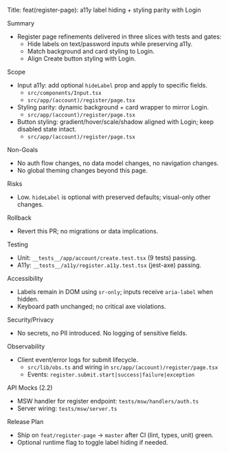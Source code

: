 Title: feat(register-page): a11y label hiding + styling parity with Login

Summary
- Register page refinements delivered in three slices with tests and gates:
  - Hide labels on text/password inputs while preserving a11y.
  - Match background and card styling to Login.
  - Align Create button styling with Login.

Scope
- Input a11y: add optional `hideLabel` prop and apply to specific fields.
  - `src/components/Input.tsx`
  - `src/app/(account)/register/page.tsx`
- Styling parity: dynamic background + card wrapper to mirror Login.
  - `src/app/(account)/register/page.tsx`
- Button styling: gradient/hover/scale/shadow aligned with Login; keep disabled state intact.
  - `src/app/(account)/register/page.tsx`

Non-Goals
- No auth flow changes, no data model changes, no navigation changes.
- No global theming changes beyond this page.

Risks
- Low. `hideLabel` is optional with preserved defaults; visual-only other changes.

Rollback
- Revert this PR; no migrations or data implications.

Testing
- Unit: `__tests__/app/account/create.test.tsx` (9 tests) passing.
- A11y: `__tests__/a11y/register.a11y.test.tsx` (jest-axe) passing.

Accessibility
- Labels remain in DOM using `sr-only`; inputs receive `aria-label` when hidden.
- Keyboard path unchanged; no critical axe violations.

Security/Privacy
- No secrets, no PII introduced. No logging of sensitive fields.

Observability
- Client event/error logs for submit lifecycle.
  - `src/lib/obs.ts` and wiring in `src/app/(account)/register/page.tsx`
  - Events: `register.submit.start|success|failure|exception`

API Mocks (2.2)
- MSW handler for register endpoint: `tests/msw/handlers/auth.ts`
- Server wiring: `tests/msw/server.ts`

Release Plan
- Ship on `feat/register-page` → `master` after CI (lint, types, unit) green.
- Optional runtime flag to toggle label hiding if needed.
